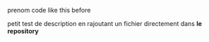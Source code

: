 prenom
code like this before

petit test de description en rajoutant un fichier directement dans <b>le repository</b>
